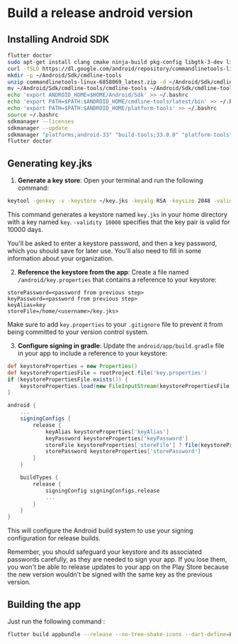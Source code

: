# Build a release android version

## Installing Android SDK

```bash
flutter doctor
sudo apt-get install clang cmake ninja-build pkg-config libgtk-3-dev liblzma-dev
curl -fSLO https://dl.google.com/android/repository/commandlinetools-linux-6858069_latest.zip
mkdir -p ~/Android/Sdk/cmdline-tools
unzip commandlinetools-linux-6858069_latest.zip -d ~/Android/Sdk/cmdline-tools
mv ~/Android/Sdk/cmdline-tools/cmdline-tools ~/Android/Sdk/cmdline-tools/latest
echo 'export ANDROID_HOME=$HOME/Android/Sdk' >> ~/.bashrc
echo 'export PATH=$PATH:$ANDROID_HOME/cmdline-tools/latest/bin' >> ~/.bashrc
echo 'export PATH=$PATH:$ANDROID_HOME/platform-tools' >> ~/.bashrc
source ~/.bashrc
sdkmanager --licenses
sdkmanager --update
sdkmanager "platforms;android-33" "build-tools;33.0.0" "platform-tools"
flutter doctor
```

## Generating key.jks

1. **Generate a key store**: 
Open your terminal and run the following command:

```bash
keytool -genkey -v -keystore ~/key.jks -keyalg RSA -keysize 2048 -validity 10000 -alias key
```

This command generates a keystore named `key.jks` in your home directory with a key named `key`. `-validity 10000` specifies that the key pair is valid for 10000 days.

You'll be asked to enter a keystore password, and then a key password, which you should save for later use. You'll also need to fill in some information about your organization. 

2. **Reference the keystore from the app**: 
Create a file named `/android/key.properties` that contains a reference to your keystore:

```properties
storePassword=<password from previous step>
keyPassword=<password from previous step>
keyAlias=key
storeFile=/home/<username>/key.jks>
```

Make sure to add `key.properties` to your `.gitignore` file to prevent it from being committed to your version control system.

3. **Configure signing in gradle**: 
Update the `android/app/build.gradle` file in your app to include a reference to your keystore:

```gradle
def keystoreProperties = new Properties()
def keystorePropertiesFile = rootProject.file('key.properties')
if (keystorePropertiesFile.exists()) {
    keystoreProperties.load(new FileInputStream(keystorePropertiesFile))
}

android {
    ...
    signingConfigs {
        release {
            keyAlias keystoreProperties['keyAlias']
            keyPassword keystoreProperties['keyPassword']
            storeFile keystoreProperties['storeFile'] ? file(keystoreProperties['storeFile']) : null
            storePassword keystoreProperties['storePassword']
        }
    }

    buildTypes {
        release {
            signingConfig signingConfigs.release
            ...
        }
    }
}
```

This will configure the Android build system to use your signing configuration for release builds. 

Remember, you should safeguard your keystore and its associated passwords carefully, as they are needed to sign your app. If you lose them, you won't be able to release updates to your app on the Play Store because the new version wouldn't be signed with the same key as the previous version.

## Building the app

Just run the following command :
```bash
flutter build appbundle --release --no-tree-shake-icons --dart-define=LENRA_SERVER_URL=https://api.lenra.io/ --build-name=1.0.0-beta.43 --build-number=20
```
